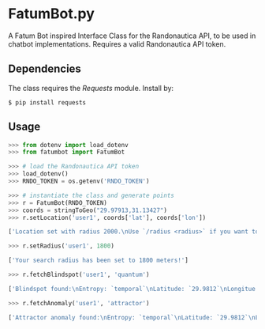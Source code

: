 # FatumBot.py

A Fatum Bot inspired Interface Class for the Randonautica API, to be used in chatbot implementations. Requires a valid Randonautica API token.

## Dependencies

The class requires the *Requests* module. Install by:

```
$ pip install requests
```

## Usage

```python
>>> from dotenv import load_dotenv
>>> from fatumbot import FatumBot

>>> # load the Randonautica API token
>>> load_dotenv()
>>> RNDO_TOKEN = os.getenv('RNDO_TOKEN')

>>> # instantiate the class and generate points
>>> r = FatumBot(RNDO_TOKEN)
>>> coords = stringToGeo("29.97913,31.13427")
>>> r.setLocation('user1', coords['lat'], coords['lon'])

['Location set with radius 2000.\nUse `/radius <radius>` if you want to change your search radius.']

>>> r.setRadius('user1', 1800)

['Your search radius has been set to 1800 meters!']

>>> r.fetchBlindspot('user1', 'quantum')

['Blindspot found:\nEntropy: `temporal`\nLatitude: `29.9812`\nLongitue: `31.1439`\nDistance: `958.53`m\nBearing: `76.22`°', 'geo:29.9812,31.1439']

>>> r.fetchAnomaly('user1', 'attractor')

['Attractor anomaly found:\nEntropy: `temporal`\nLatitude: `29.9812`\nLongitue: `31.1439`\nPower: `3.26`\nRadius: `67`m\nZ-score: `3.56`\nDistance: `958.53`m\nBearing: `76.22`°', 'geo:29.9812,31.1439']
```
